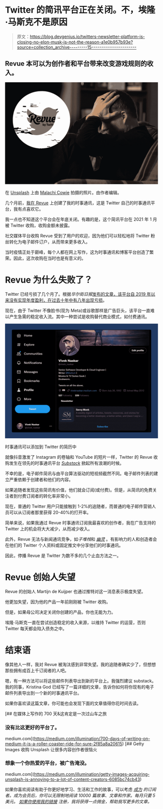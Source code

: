 # Twitter 的简讯平台正在关闭。不，埃隆·马斯克不是原因

> 原文：<https://blog.devgenius.io/twitters-newsletter-platform-is-closing-no-elon-musk-is-not-the-reason-a1e0b957b93e?source=collection_archive---------15----------------------->

## Revue 本可以为创作者和平台带来改变游戏规则的收入。

![](img/cfd3eb71d5825cbe517a16c690ec5cec.png)

在 [Unsplash](https://unsplash.com/s/photos/frustrated?utm_source=unsplash&utm_medium=referral&utm_content=creditCopyText) 上由 [Malachi Cowie](https://unsplash.com/@malachieyetoeye?utm_source=unsplash&utm_medium=referral&utm_content=creditCopyText) 拍摄的照片。由作者编辑。

几个月前，[我在 Revue](https://medium.com/the-shortform/the-newsletter-feature-for-twitter-is-dope-630f205c8f51) 上创建了我的时事通讯，这是 Twitter 自己的时事通讯平台，我有点喜欢它。

我一点也不知道这个平台会在年底关闭。有趣的是，这个简讯平台在 2021 年 1 月被 Twitter 收购，收购金额未披露。

社交媒体平台收购 Revue 受到了用户的欢迎，因为他们可以轻松地将 Twitter 粉丝转化为电子邮件订户，从而带来更多收入。

当时疫情正处于巅峰，每个人都在网上写作，这为时事通讯和博客平台创造了繁荣。因此，这次收购在当时也是有意义的。

# Revue 为什么失败了？

Twitter 已经亏损了几个月了。根据*华尔街日报*[发布的文章，该平台自 2019 年以来没有实现年度盈利，在过去十年中有八年出现亏损](https://www.wsj.com/articles/how-elon-musks-twitter-faces-mountain-of-debt-falling-revenue-and-surging-costs-11669042132)。

现在，由于 Twitter 不像脸书(现为 Meta)或谷歌那样是广告巨头，该平台一直难以产生急需的稳定收入流。其中一种尝试是收购替代商业模式，如付费通讯。

![](img/fd21f7d547a33b2a486eca6f5ec163e9.png)

时事通讯可以添加到 Twitter 的简历中

就像抖音激发了 Instagram 的卷轴和 YouTube 的短片一样，Twitter 的 Revue 收购发生在领先的时事通讯平台 [*Substack*](https://substack.com/inbox) 掀起所有浪潮的时候。

不幸的是，电子邮件简讯与由平台算法驱动的短视频截然不同。电子邮件列表的建立严重依赖于创建者和他们的内容。

如果追随者发现这些简讯有价值，他们就会订阅(或付费)。但是，从简讯的免费关注者到付费订阅者的转化率非常小。

现在，普通的 Twitter 用户只能接触到 1-2%的追随者，而普通的电子邮件营销人员可以从订阅者那里获得 20-40%的打开率。

简单来说，如果我通过 Revue 时事通讯订阅我最喜欢的创作者，我在广告支持的 Twitter 上的机会将大大减少，从而减少收入。

此外，Revue 无法与新闻通讯竞争，如*子堆栈*和 [*幽灵*](https://ghost.org/) 。有影响力的人和创造者会在他们的 Twitter 个人资料或固定推文中分享他们的时事通讯。

因此，停播 Revue 是 Twitter 为数不多的几个止血方法之一。

# Revue 创始人失望

Revue 的创始人 Martijn de Kuijper 也通过推特对这一消息表示极度失望。

他更加失望，因为他的产品一年前刚刚被 Twitter 收购。

但是，如果母公司决定关闭你创建的产品，你也无能为力。

埃隆·马斯克一直在尝试创造稳定的收入来源，以维持 Twitter 的运营，否则 Twitter 每天都会陷入债务之中。

# 结束语

像其他人一样，我对 Revue 被淘汰感到非常失望。我的追随者确实少了，但想想那些拥有成百上千订阅者的人吧。

嗯，有一种方法可以将这些邮件列表导出到新的平台上。我强烈建议 substack。我的同事，Kristina God 已经写了一篇详细的文章，告诉你如何将你现有的电子邮件列表导出到一个新的时事通讯平台。

如果你喜欢读这篇文章，你可能也会发现下面的文章值得你花时间去读。

[](https://medium.com/illumination/700-days-of-writing-on-medium-it-is-a-roller-coaster-ride-for-sure-2f85a8a20615) [## 在媒体上写作的 700 天&这肯定是一次过山车之旅

### 没有比这更好的平台了。

medium.com](https://medium.com/illumination/700-days-of-writing-on-medium-it-is-a-roller-coaster-ride-for-sure-2f85a8a20615) [](https://medium.com/illumination/getty-images-acquiring-unsplash-is-annoying-to-a-lot-of-content-creators-6085bc74cb43) [## Getty Images 收购 Unsplash 让很多内容创作者很恼火

### 想象一个你热爱的平台，被广告淹没。

medium.com](https://medium.com/illumination/getty-images-acquiring-unsplash-is-annoying-to-a-lot-of-content-creators-6085bc74cb43) 

如果你喜欢阅读有助于你更好地学习、生活和工作的故事，可以考虑 [*成为*](https://viveknaskar.medium.com/subscribe) *的订阅者。成为会员后，你可以无限制地阅读 10000 篇故事、文章和作家。每月只要 5 美元。* [*如果你使用我的链接*](https://viveknaskar.medium.com/membership) *注册，我将获得一点佣金，帮助我写更多的文章。*